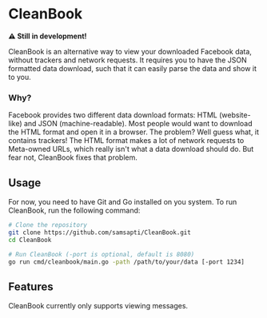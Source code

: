 # CleanBook

**:warning: Still in development!**

CleanBook is an alternative way to view your downloaded Facebook data,
without trackers and network requests. It requires you to have the JSON
formatted data download, such that it can easily parse the data and show
it to you.

### Why?

Facebook provides two different data download formats: HTML
(website-like) and JSON (machine-readable). Most people would want to
download the HTML format and open it in a browser. The problem? Well
guess what, it contains trackers! The HTML format makes a lot of network
requests to Meta-owned URLs, which really isn't what a data download
should do. But fear not, CleanBook fixes that problem.

## Usage

For now, you need to have Git and Go installed on you system. To run
CleanBook, run the following command:

```sh
# Clone the repository
git clone https://github.com/samsapti/CleanBook.git
cd CleanBook

# Run CleanBook (-port is optional, default is 8080)
go run cmd/cleanbook/main.go -path /path/to/your/data [-port 1234]
```

## Features

CleanBook currently only supports viewing messages.